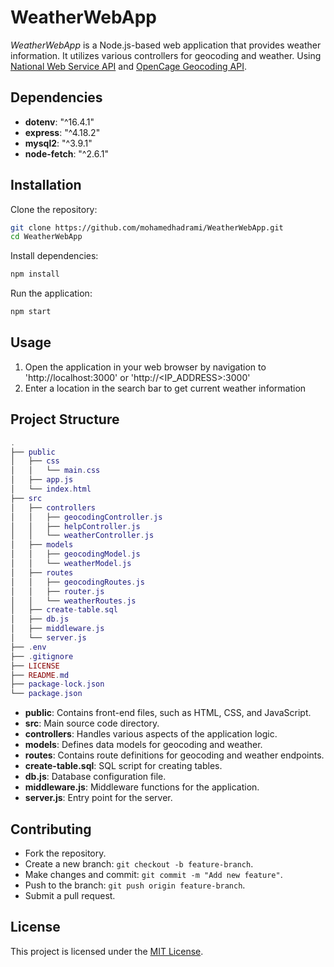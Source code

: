 # WeatherWebApp

*WeatherWebApp* is a Node.js-based web application that provides weather information. It utilizes various controllers for geocoding and weather. Using [National Web Service API](https://www.weather.gov/documentation/services-web-api) and [OpenCage Geocoding API](opencagedata.com).

## Dependencies

* **dotenv**: "^16.4.1"
* **express**: "^4.18.2"
* **mysql2**: "^3.9.1"
* **node-fetch**: "^2.6.1"

## Installation

Clone the repository:
```bash
git clone https://github.com/mohamedhadrami/WeatherWebApp.git
cd WeatherWebApp
```
Install dependencies:
```bash
npm install
```

Run the application:
```bash
npm start
```

## Usage

1. Open the application in your web browser by navigation to 'http://localhost:3000' or 'http://<IP_ADDRESS>:3000'
2. Enter a location in the search bar to get current weather information


## Project Structure

```lua
.
├── public
│   ├── css
│   │   └── main.css
│   ├── app.js
│   └── index.html
├── src
│   ├── controllers
│   │   ├── geocodingController.js
│   │   ├── helpController.js
│   │   └── weatherController.js
│   ├── models
│   │   ├── geocodingModel.js
│   │   └── weatherModel.js
│   ├── routes
│   │   ├── geocodingRoutes.js
│   │   ├── router.js
│   │   └── weatherRoutes.js
│   ├── create-table.sql
│   ├── db.js
│   ├── middleware.js
│   └── server.js
├── .env
├── .gitignore
├── LICENSE
├── README.md
├── package-lock.json
└── package.json
```

* **public**: Contains front-end files, such as HTML, CSS, and JavaScript.
* **src**: Main source code directory.
* **controllers**: Handles various aspects of the application logic.
* **models**: Defines data models for geocoding and weather.
* **routes**: Contains route definitions for geocoding and weather endpoints.
* **create-table.sql**: SQL script for creating tables.
* **db.js**: Database configuration file.
* **middleware.js**: Middleware functions for the application.
* **server.js**: Entry point for the server.


## Contributing
* Fork the repository.
* Create a new branch: `git checkout -b feature-branch`.
* Make changes and commit: `git commit -m "Add new feature"`.
* Push to the branch: `git push origin feature-branch`.
* Submit a pull request.

## License
This project is licensed under the [MIT License](./LICENSE).
